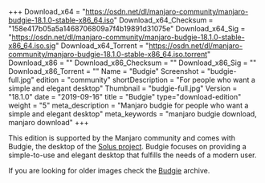 +++
Download_x64 = "https://osdn.net/dl/manjaro-community/manjaro-budgie-18.1.0-stable-x86_64.iso"
Download_x64_Checksum = "158e417b05a5a1468706809a7f4b19891d31075e"
Download_x64_Sig = "https://osdn.net/dl/manjaro-community/manjaro-budgie-18.1.0-stable-x86_64.iso.sig"
Download_x64_Torrent = "https://osdn.net/dl/manjaro-community/manjaro-budgie-18.1.0-stable-x86_64.iso.torrent"
Download_x86 = ""
Download_x86_Checksum = ""
Download_x86_Sig = ""
Download_x86_Torrent = ""
Name = "Budgie"
Screenshot = "budgie-full.jpg"
edition = "community"
shortDescription = "For people who want a simple and elegant desktop"
Thumbnail = "budgie-full.jpg"
Version = "18.1.0"
date = "2019-09-16"
title = "Budgie"
type="download-edition"
weight = "5"
meta_description = "Manjaro budgie for people who want a simple and elegant desktop"
meta_keywords = "manjaro budgie download, manjaro download"
+++

This edition is supported by the Manjaro community and comes with Budgie, the desktop of the [Solus project](https://solus-project.com/). Budgie focuses on providing a simple-to-use and elegant desktop that fulfills the needs of a modern user.

If you are looking for older images check the [Budgie](https://osdn.net/projects/manjaro-community/storage/z_release_archive/budgie) archive.



